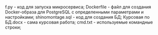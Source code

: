f.py  - код для запуска микросервиса;
Dockerfile - файл для создания Docker-образа для PostgreSQL с определенными параметрами и настройками;
shinomontage.sql - код для создания БД;
Курсовая по БД.docx - сама курсовая работа;
cmd.txt - используемые командные строки;
